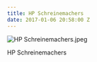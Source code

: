 ```yaml
---
title: HP Schreinemachers
date: 2017-01-06 20:58:00 Z
---
```


![HP Schreinemachers.jpeg](/uploads/HP%20Schreinemachers.jpeg)

HP Schreinemachers
